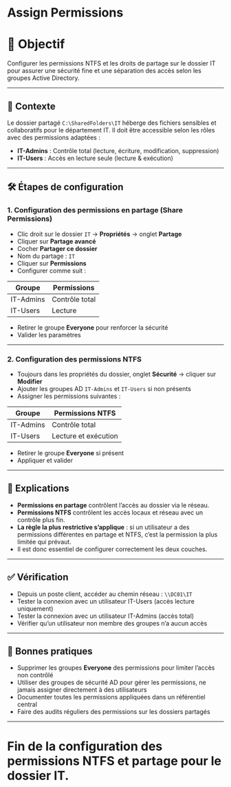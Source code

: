 # Assign Permissions

# 🎯 Objectif  
Configurer les permissions NTFS et les droits de partage sur le dossier IT pour assurer une sécurité fine et une séparation des accès selon les groupes Active Directory.

---

## 📁 Contexte  
Le dossier partagé `C:\SharedFolders\IT` héberge des fichiers sensibles et collaboratifs pour le département IT. Il doit être accessible selon les rôles avec des permissions adaptées :

- **IT-Admins** : Contrôle total (lecture, écriture, modification, suppression)  
- **IT-Users** : Accès en lecture seule (lecture & exécution)

---

## 🛠️ Étapes de configuration

### 1. Configuration des permissions en partage (Share Permissions)

- Clic droit sur le dossier `IT` → **Propriétés** → onglet **Partage**  
- Cliquer sur **Partage avancé**  
- Cocher **Partager ce dossier**  
- Nom du partage : `IT`  
- Cliquer sur **Permissions**  
- Configurer comme suit :

| Groupe      | Permissions   |
|-------------|---------------|
| IT-Admins   | Contrôle total |
| IT-Users    | Lecture       |

- Retirer le groupe **Everyone** pour renforcer la sécurité  
- Valider les paramètres

---

### 2. Configuration des permissions NTFS

- Toujours dans les propriétés du dossier, onglet **Sécurité** → cliquer sur **Modifier**  
- Ajouter les groupes AD `IT-Admins` et `IT-Users` si non présents  
- Assigner les permissions suivantes :

| Groupe      | Permissions NTFS             |
|-------------|-----------------------------|
| IT-Admins   | Contrôle total              |
| IT-Users    | Lecture et exécution        |

- Retirer le groupe **Everyone** si présent  
- Appliquer et valider

---

## 🔐 Explications

- **Permissions en partage** contrôlent l’accès au dossier via le réseau.  
- **Permissions NTFS** contrôlent les accès locaux et réseau avec un contrôle plus fin.  
- **La règle la plus restrictive s’applique** : si un utilisateur a des permissions différentes en partage et NTFS, c’est la permission la plus limitée qui prévaut.  
- Il est donc essentiel de configurer correctement les deux couches.

---

## ✅ Vérification

- Depuis un poste client, accéder au chemin réseau : `\\DC01\IT`  
- Tester la connexion avec un utilisateur IT-Users (accès lecture uniquement)  
- Tester la connexion avec un utilisateur IT-Admins (accès total)  
- Vérifier qu’un utilisateur non membre des groupes n’a aucun accès

---

## 🧠 Bonnes pratiques

- Supprimer les groupes **Everyone** des permissions pour limiter l’accès non contrôlé  
- Utiliser des groupes de sécurité AD pour gérer les permissions, ne jamais assigner directement à des utilisateurs  
- Documenter toutes les permissions appliquées dans un référentiel central  
- Faire des audits réguliers des permissions sur les dossiers partagés  

---

# Fin de la configuration des permissions NTFS et partage pour le dossier IT.
